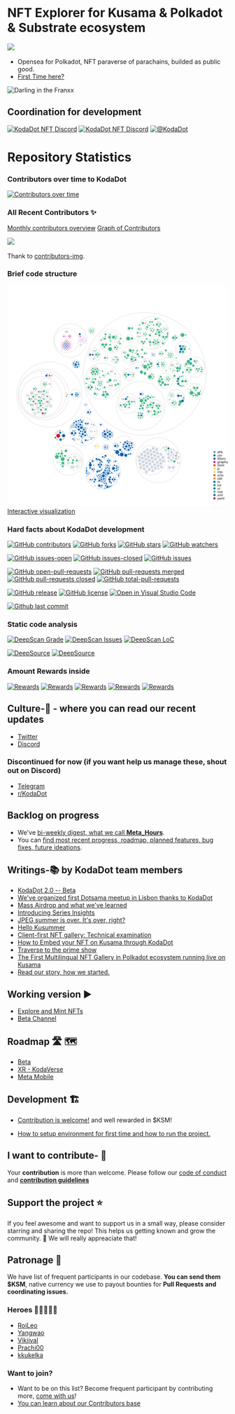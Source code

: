 # NFT Explorer for Kusama & Polkadot & Substrate ecosystem

![](https://github.com/kodadot/kodadot-presskit/blob/main/v3/KODA_v3.png?raw=true)
- Opensea for Polkadot, NFT paraverse of parachains, builded as public good.
- [First Time here?](FIRST_TIME.md)

![Darling in the Franxx](https://media.giphy.com/media/10YWqUivkQPeeJWD3u/giphy.gif)

## Coordination for development
[![KodaDot NFT Discord](https://flat.badgen.net/discord/members/35hzy2dXXh)](https://discord.gg/35hzy2dXXh)
[![KodaDot NFT Discord](https://flat.badgen.net/discord/online-members/35hzy2dXXh)](https://discord.gg/35hzy2dXXh)
[![@KodaDot](https://flat.badgen.net/twitter/follow/KodaDot)](https://twitter.com/kodadot)

# Repository Statistics

### Contributors over time to KodaDot
[![Contributors over time](https://contributor-graph-api.apiseven.com/contributors-svg?chart=contributorOverTime&repo=kodadot/nft-gallery)](https://www.apiseven.com/en/contributor-graph?chart=contributorOverTime&repo=kodadot/nft-gallery)

### All Recent Contributors ✨

[Monthly contributors overview](https://github.com/kodadot/nft-gallery/pulse/monthly)
[Graph of Contributors](https://github.com/kodadot/nft-gallery/graphs/contributors)

<img src="https://contrib.rocks/image?repo=kodadot/nft-gallery" />

Thank to [contributors-img](https://contrib.rocks).

### Brief code structure
![Visualization of this repo](.github/diagram.svg)
[Interactive visualization](https://octo-repo-visualization.vercel.app/?repo=kodadot%2Fnft-gallery)

### Hard facts about KodaDot development

[![GitHub contributors](https://flat.badgen.net/github/contributors/kodadot/nft-gallery)](https://GitHub.com/kodadot/nft-gallery/graphs/contributors/)
[![GitHub forks](https://flat.badgen.net/github/forks/kodadot/nft-gallery)](https://GitHub.com/kodadot/nft-gallery/network/)
[![GitHub stars](https://flat.badgen.net/github/stars/kodadot/nft-gallery)](https://GitHub.com/kodadot/nft-gallery/stargazers/)
[![GitHub watchers](https://flat.badgen.net/github/watchers/kodadot/nft-gallery)](https://GitHub.com/kodadot/nft-gallery/watchers/)

[![GitHub issues-open](https://flat.badgen.net/github/open-issues/kodadot/nft-gallery?color=blue)](https://github.com/kodadot/nft-gallery/issues?q=is%3Aopen)
[![GitHub issues-closed](https://flat.badgen.net/github/closed-issues/kodadot/nft-gallery)](https://github.com/Naereen/StrapDown.js/issues?q=is%3Aclosed)
[![GitHub issues](https://flat.badgen.net/github/issues/kodadot/nft-gallery)](https://GitHub.com/kodadot/nft-gallery/issues/)

[![GitHub open-pull-requests](https://flat.badgen.net/github/open-prs/kodadot/nft-gallery)](https://github.com/kodadot/nft-gallery/pulls?q=is%3Aopen)
[![GitHub pull-requests merged](https://flat.badgen.net/github/merged-prs/kodadot/nft-gallery)](https://github.com/kodadot/nft-gallery/pulls?q=is%3Amerged)
[![GitHub pull-requests closed](https://flat.badgen.net/github/closed-prs/kodadot/nft-gallery)](https://github.com/kodadot/nft-gallery/pulls?q=is%3Aclosed)
[![GitHub total-pull-requests](https://flat.badgen.net/github/prs/kodadot/nft-gallery)](https://GitHub.com/kodadot/nft-gallery/pull/)


[![GitHub release](https://flat.badgen.net/github/release/kodadot/nft-gallery)](https://github.com/kodadot/nft-gallery/releases)
[![GitHub license](https://flat.badgen.net/github/license/kodadot/nft-gallery)](https://github.com/kodadot/nft-gallery/blob/master/LICENSE)
[![Open in Visual Studio Code](https://open.vscode.dev/badges/open-in-vscode.svg)](https://open.vscode.dev/kodadot/nft-gallery)

[![Github last commit](https://flat.badgen.net/github/last-commit/kodadot/nft-gallery/main?color=blue)](https://github.com/kodadot/nft-gallery/tree/main)

### Static code analysis

[![DeepScan Grade](https://flat.badgen.net/deepscan/grade/team/13903/project/16948/branch/372223?color=blue)](https://deepscan.io/dashboard/#view=project&tid=13903&pid=16948&bid=372223&prid=&subview=overview)
[![DeepScan Issues](https://flat.badgen.net/deepscan/issues/team/13903/project/16948/branch/372223?color=blue&label=DeepScan%20Issues)](https://deepscan.io/dashboard/#view=project&tid=13903&pid=16948&bid=372223&prid=&subview=overview)
[![DeepScan LoC](https://flat.badgen.net/deepscan/lines/team/13903/project/16948/branch/372223?label=DeepScan%20LoC)](https://deepscan.io/dashboard/#view=project&tid=13903&pid=16948&bid=372223&prid=&subview=overview)

[![DeepSource](https://deepsource.io/gh/kodadot/nft-gallery.svg/?label=active+issues&show_trend=true)](https://deepsource.io/gh/kodadot/nft-gallery/?ref=repository-badge)
[![DeepSource](https://deepsource.io/gh/kodadot/nft-gallery.svg/?label=resolved+issues&show_trend=true&token=MyayTJdwd-Fr4mnmUdMUxHik)](https://deepsource.io/gh/kodadot/nft-gallery/?ref=repository-badge)

### Amount Rewards inside

[![Rewards](https://flat.badgen.net/github/label-issues/kodadot/nft-gallery/&#36;/open)](https://github.com/kodadot/nft-gallery/issues?q=is%3Aopen+is%3Aissue+label%3A%24)
[![Rewards](https://flat.badgen.net/github/label-issues/kodadot/nft-gallery/&#36;&#36;/open)](https://github.com/kodadot/nft-gallery/issues?q=is%3Aopen+is%3Aissue+label%3A%24%24+)
[![Rewards](https://flat.badgen.net/github/label-issues/kodadot/nft-gallery/&#36;&#36;&#36;/open)](https://github.com/kodadot/nft-gallery/issues?q=is%3Aopen+is%3Aissue+label%3A%24%24%24+)
[![Rewards](https://flat.badgen.net/github/label-issues/kodadot/nft-gallery/&#36;&#36;&#36;&#36;/open)](https://github.com/kodadot/nft-gallery/issues?q=is%3Aopen+is%3Aissue+label%3A%24%24%24%24+)
[![Rewards](https://flat.badgen.net/github/label-issues/kodadot/nft-gallery/&#36;&#36;&#36;&#36;&#36;/open)](https://github.com/kodadot/nft-gallery/issues?q=is%3Aopen+is%3Aissue+label%3A%24%24%24%24%24+)

<!-- ### Is it maintained? -- I guess if its not under 10d not worth showing off
[![Average time to resolve an issue](http://isitmaintained.com/badge/resolution/kodadot/nft-gallery.svg)](http://isitmaintained.com/project/kodadot/nft-gallery "Average time to resolve an issue")
[![Percentage of issues still open](http://isitmaintained.com/badge/open/kodadot/nft-gallery.svg)](http://isitmaintained.com/project/kodadot/nft-gallery "Percentage of issues still open") -->

## Culture-🧫 - where you can read our recent updates
* [Twitter](https://twitter.com/KodaDot)
* [Discord](https://discord.gg/u6ymnbz4PR)

### Discontinued for now (if you want help us manage these, shout out on Discord)
* [Telegram](https://t.me/kodadot)
* [r/KodaDot](https://www.reddit.com/r/KodaDot/)

## Backlog on progress
* We've [bi-weekly digest, what we call **Meta_Hours**](https://github.com/kodadot/nft-gallery/discussions/categories/meta-hours).
* You can [find most recent progress, roadmap, planned features, bug fixes, future ideations](https://github.com/kodadot/nft-gallery/discussions/categories/meta-hours).

## Writings-📚  by KodaDot team members
* [KodaDot 2.0 -- Beta](https://medium.com/kodadot/kodadot-2-0-beta-d136f6ff139)
* [We've organized first Dotsama meetup in Lisbon thanks to KodaDot](https://medium.com/kodadot/first-dotsama-meetup-in-lisbon-and-how-the-kodadot-team-helped-to-make-it-real-10b4ca63d0b5)
* [Mass Airdrop and what we've learned](https://medium.com/kodadot/mass-airdrop-and-what-weve-learned-d063efb7c088)
* [Introducing Series Insights](https://medium.com/kodadot/introducing-series-insights-dde52dbadf5d)
* [JPEG summer is over. It's over, right?](https://medium.com/kodadot/jpeg-summer-is-over-its-over-right-e893ca2eeaa9)
* [Hello Kusummer](https://medium.com/kodadot/hello-kusummer-kodadot-edition-faca87753418)
* [Client-first NFT gallery: Technical examination](https://medium.com/kodadot/client-first-nft-gallery-technical-examination-33db09dfdc97)
* [How to Embed your NFT on Kusama through KodaDot](https://medium.com/kodadot/how-to-embed-your-nft-on-kusama-through-kodadot-ee52c2384b0d)
* [Traverse to the prime show](https://medium.com/kodadot/traverse-to-the-prime-show-733d6046d3f5)
* [The First Multilingual NFT Gallery in Polkadot ecosystem running live on Kusama](https://medium.com/kodadot/the-first-multilingual-nft-gallery-in-polkadot-ecosystem-running-live-on-kusama-b8f7566770be)
* [Read our story, how we started.](https://medium.com/kodadot/kodadot-nft-explorer-f2c3a326a856)

## Working version ▶️

* [Explore and Mint NFTs](https://kodadot.xyz/)
* [Beta Channel](https://beta.kodadot.xyz/)

## Roadmap 🛣 🗺

- [Beta](https://github.com/orgs/kodadot/projects/1)
- [XR - KodaVerse](https://github.com/orgs/kodadot/projects/2/views/1)
- [Meta Mobile](https://github.com/orgs/kodadot/projects/3/views/1)

## Development 🏗

* [Contribution is welcome!](CONTRIBUTING.md) and well rewarded in $KSM!

* [How to setup environment for first time and how to run the project.](FIRST_TIME.md)


## I want to contribute- 🙋‍

Your **contribution** is more than welcome.
Please follow our [code of conduct](CODE_OF_CONDUCT.md) and **[contribution guidelines](CONTRIBUTING.md)**

## Support the project ⭐
If you feel awesome and want to support us in a small way, please consider starring and sharing the repo! This helps us getting known and grow the community. 🙏 We will really appreaciate that!

## Patronage 💸
We have list of frequent participants in our codebase.
**You can send them $KSM**, native currency we use to payout bounties for **Pull Requests and coordinating issues.**

### Heroes 🦸‍♂️🦸🦸‍♀️
- [RoiLeo](https://kodadot.xyz/transfer/?target=DVYy1qnocE8t6ZvUfPx3rEjG829khNRXx3YrCGVHHj19Lcb)
- [Yangwao](https://kodadot.xyz/transfer/?target=CuHWHNcBt3ASMVSJmcJyiBWGxxiWLyjYoYbGjfhL4ovoeSd)
- [Vikiival](https://kodadot.xyz/transfer/?target=Fksmad33PFxhrQXNYPPJozgWrv82zuFLvXK7Rh8m1xQhe98)
- [Prachi00](https://kodadot.xyz/transfer/?target=EzGc4s9PgCPx1YnF3fqzhLzVHpHMTL4LWPScwpDrR8JKgSU)
- [kkukelka](https://kodadot.xyz/transfer/?target=EqdyzrzVmeHwMdMwvPeCMnNdbuQDbD3YrjY93xq9Ln3jUGW)

### Want to join?
- Want to be on this list? Become frequent participant by contributing more, [come with us](https://open.spotify.com/track/5kTBiVnjq9xKmZL9dNs8zL?si=9fc60b8b87764969)!
- [You can learn about our Contributors base](https://github.com/kodadot/nft-gallery/graphs/contributors)


